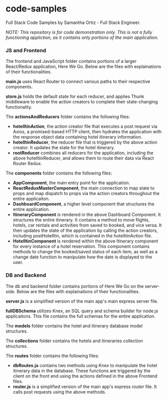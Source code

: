 # code-samples

Full Stack Code Samples by Samantha Ortiz - Full Stack Engineer.

*NOTE: This repository is for code demonstration only. This is not a fully functioning appliction, as it contains only portions of the main application.* 

### JS and Frontend
The frontend and JavaScript folder contains portions of a larger React/Redux application, Here We Go. Below are the files with explainations of their functionalities.

**main.js** uses React Router to connect various paths to their respective components.

**store.js** holds the default state for each reducer, and applies Thunk middleware to enable the action creators to complete their state-changing functionality.

The **actionsAndReducers** folder contains the following files:
- **hotelItinAction**, the action creator file that executes a post request via Axios, a promised-based HTTP client, then hydrates the application with the response object data containing hotel itinerary information.
- **hotelItinReducer**, the reducer file that is triggered by the above action creator. It updates the state for the hotel itinerary.
- **rootReducer** combines all reducers for the application, including the above hotelItinReducer, and allows them to route their data via React Router Redux.

The **components** folder contains the following files:
- **AppComponent**, the main entry point for the application.
- **ReactReduxMasterComponent**, the main connection to map state to props and map dispatch to props via the action creators throughout the entire applicaiton.
- **DashboardComponent**, a higher level component that structures the entire application.
- **ItineraryComponent** is rendered in the above Dashboard Component. It structures the entire itinerary. It contains a method to move flights, hotels, car rentals and activities from saved to booked, and vice versa. It then updates the state of the application by calling the action creators, including postHotelItin, which is contained in the hotelItinAction file.
- **HotelItinComponent** is rendered within the above Itinerary component for every instance of a hotel reservation. This component contains methods to change the booked/saved status of each item, as well as a change date function to manipulate how the date is displayed to the user. 

### DB and Backend
The db and backend folder contains portions of Here We Go on the server-side. Below are the files with explainations of their functionalities.

**server.js** is a simplified version of the main app's main express server file.

**fullDBSchema** utilizes Knex, an SQL query and schema builder for node.js applicaitons. This file contains the full schemas for the entire application.

The **models** folder contains the hotel and itinerary database model structures.

The **collections** folder contains the hotels and itineraries collection structures.

The **routes** folder contains the following files:
  - **dbRoutes.js** contains two methods using Knex to manipulate the hotel itinerary data in the database. These functions are triggered by the client on the front end using the actions defined in the above Frontend files.
  - **router.js** is a simplified version of the main app's express router file. It calls post requests using the above methods.